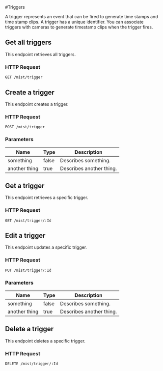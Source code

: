 #Triggers

A trigger represents an event that can be fired to generate time stamps and time stamp clips. A trigger has a unique identifier.  You can associate triggers with cameras to generate timestamp clips when the trigger fires.

## Get all triggers

This endpoint retrieves all triggers.

### HTTP Request

`GET /mist/trigger`

## Create a trigger

This endpoint creates a trigger.

### HTTP Request

`POST /mist/trigger`

### Parameters

Name | Type | Description
--------- | ------- | -----------
something | false | Describes something.
another thing | true | Describes another thing.

## Get a trigger

This endpoint retrieves a specific trigger.

### HTTP Request

`GET /mist/trigger/:Id`

## Edit a trigger

This endpoint updates a specific trigger.

### HTTP Request

`PUT /mist/trigger/:Id`

### Parameters

Name | Type | Description
--------- | ------- | -----------
something | false | Describes something.
another thing | true | Describes another thing.

## Delete a trigger

This endpoint deletes a specific trigger.

### HTTP Request

`DELETE /mist/trigger/:Id`
